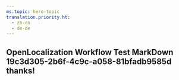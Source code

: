 ```yaml
---
ms.topic: hero-topic
translation.priority.ht: 
  - zh-cn
  - de-de
---
```

## OpenLocalization Workflow Test MarkDown 19c3d305-2b6f-4c9c-a058-81bfadb9585d thanks!
